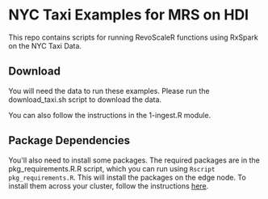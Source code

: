 # NYC Taxi Examples for MRS on HDI

This repo contains scripts for running RevoScaleR functions using RxSpark on the NYC Taxi Data.

## Download

You will need the data to run these examples. Please run the download_taxi.sh script to download the data.

You can also follow the instructions in the 1-ingest.R module.


## Package Dependencies

You'll also need to install some packages. The required packages are in the pkg_requirements.R.R script, which you can run using `Rscript pkg_requirements.R`. This will install the packages on the edge node. To install them across your cluster, follow the instructions [here](https://azure.microsoft.com/en-us/documentation/articles/hdinsight-hadoop-r-server-get-started/#install-r-packages).
